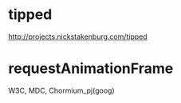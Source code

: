 # tipped
http://projects.nickstakenburg.com/tipped

# requestAnimationFrame
W3C, MDC, Chormium_pj(goog)


